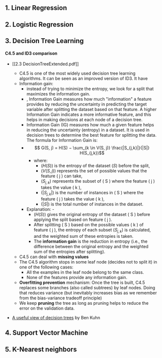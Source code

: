 ## 1. Linear Regression

## 2. Logistic Regression

## 3. Decision Tree Learning

#### C4.5 and ID3 comparison
- [[2.3 DecisionTreeExtended.pdf]]
	*  C4.5 is one of the most widely used decision tree learning algorithms. It can be seen as an improved version of ID3. It have
	* Information gain:
		* instead of trying to minimize the entropy, we look for a split that maximizes the information gain.
		* , Information Gain measures how much "information" a feature provides by reducing the uncertainty in predicting the target variable after splitting the dataset based on that feature. A higher Information Gain indicates a more informative feature, and this helps in making decisions at each node of a decision tree.
		* Information Gain (IG) measures how much a given feature helps in reducing the uncertainty (entropy) in a dataset. It is used in decision trees to determine the best feature for splitting the data. The formula for Information Gain is: 
		* $$ G(S, j) = H(S) − \sum_{k \in V(S, j)} \frac{|S_{j,k}|}{|S|} H(S_{j,k})$$ 
			* where: 
				- $( H(S) )$ is the entropy of the dataset $( S )$ before the split, 
				- $( V(S, j) )$ represents the set of possible values that the feature \( j \) can take, 
				- $( S_{j,k} )$ represents the subset of \( S \) where the feature \( j \) takes the value \( k \), 
				- $( |S_{j,k}| )$ is the number of instances in \( S \) where the feature \( j \) takes the value \( k \), 
				- $( |S| )$ is the total number of instances in the dataset. 
		* Explanation: - 
			* $( H(S) )$ gives the original entropy of the dataset \( S \) before applying the split based on feature \( j \). 
			- After splitting \( S \) based on the possible values \( k \) of feature \( j \), the entropy of each subset $( S_{j,k} )$ is calculated, and the weighted sum of these entropies is taken. 
			- The **information gain** is the reduction in entropy (i.e., the difference between the original entropy and the weighted sum of the entropies after splitting).
	* C4.5 can deal with **missing values**
	* The C4.5 algorithm stops in some leaf node (decides not to split it) in one of the following cases: 
		* All the examples in the leaf node belong to the same class. 
		* None of the features provide any information gain.
	* **Overfitting prevention** mechanism: Once the tree is built, C4.5 replaces some branches (also called subtrees) by leaf nodes. Doing that reduces variance (but inevitably increases bias as we remember from the bias-variance tradeoff principle)
	* We keep **pruning** the tree as long as pruning helps to reduce the error on the validation data.


- [A useful view of decision trees](https://www.benkuhn.net/tree-imp "https://www.benkuhn.net/tree-imp") by Ben Kuhn

## 4. Support Vector Machine

## 5. K-Nearest neighbors

